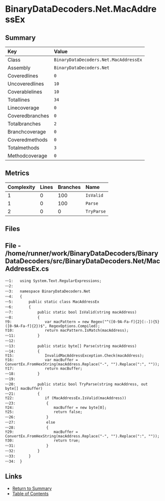 ﻿# BinaryDataDecoders.Net.MacAddressEx

## Summary

| Key             | Value                                 |
| :-------------- | :------------------------------------ |
| Class           | `BinaryDataDecoders.Net.MacAddressEx` |
| Assembly        | `BinaryDataDecoders.Net`              |
| Coveredlines    | `0`                                   |
| Uncoveredlines  | `10`                                  |
| Coverablelines  | `10`                                  |
| Totallines      | `34`                                  |
| Linecoverage    | `0`                                   |
| Coveredbranches | `0`                                   |
| Totalbranches   | `2`                                   |
| Branchcoverage  | `0`                                   |
| Coveredmethods  | `0`                                   |
| Totalmethods    | `3`                                   |
| Methodcoverage  | `0`                                   |

## Metrics

| Complexity | Lines | Branches | Name       |
| :--------- | :---- | :------- | :--------- |
| 1          | 0     | 100      | `IsValid`  |
| 1          | 0     | 100      | `Parse`    |
| 2          | 0     | 0        | `TryParse` |

## Files

## File - /home/runner/work/BinaryDataDecoders/BinaryDataDecoders/src/BinaryDataDecoders.Net/MacAddressEx.cs

```CSharp
〰1:   using System.Text.RegularExpressions;
〰2:   
〰3:   namespace BinaryDataDecoders.Net
〰4:   {
〰5:       public static class MacAddressEx
〰6:       {
〰7:           public static bool IsValid(string macAddress)
〰8:           {
‼9:               var macPattern = new Regex("^([0-9A-Fa-f]{2}[:-]){5}([0-9A-Fa-f]{2})$", RegexOptions.Compiled);
‼10:              return macPattern.IsMatch(macAddress);
〰11:          }
〰12:  
〰13:          public static byte[] Parse(string macAddress)
〰14:          {
‼15:              InvalidMacAddressException.Check(macAddress);
‼16:              var macBuffer = ConvertEx.FromHexString(macAddress.Replace("-", "").Replace(":", ""));
‼17:              return macBuffer;
〰18:          }
〰19:  
〰20:          public static bool TryParse(string macAddress, out byte[] macBuffer)
〰21:          {
‼22:              if (MacAddressEx.IsValid(macAddress))
〰23:              {
‼24:                  macBuffer = new byte[0];
‼25:                  return false;
〰26:              }
〰27:              else
〰28:              {
‼29:                  macBuffer = ConvertEx.FromHexString(macAddress.Replace("-", "").Replace(":", ""));
‼30:                  return true;
〰31:              }
〰32:          }
〰33:      }
〰34:  }
```

## Links

* [Return to Summary](Summary.md)
* [Table of Contents](../TOC.md)


